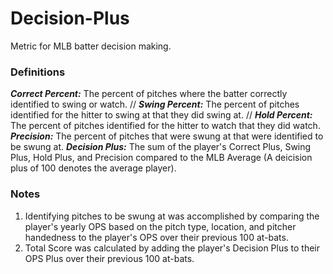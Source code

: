 # Decision-Plus
Metric for MLB batter decision making.

### Definitions
***Correct Percent:*** The percent of pitches where the batter correctly identified to swing or watch. //
***Swing Percent:*** The percent of pitches identified for the hitter to swing at that they did swing at. //
***Hold Percent:*** The percent of pitches identified for the hitter to watch that they did watch.
***Precision:*** The percent of pitches that were swung at that were identified to be swung at.
***Decision Plus:*** The sum of the player's Correct Plus, Swing Plus, Hold Plus, and Precision compared to the MLB Average (A deicision plus of 100 denotes the average player).

### Notes
1. Identifying pitches to be swung at was accomplished by comparing the player's yearly OPS based on the pitch type, location, and pitcher handedness to the player's OPS over their previous 100 at-bats.
2. Total Score was calculated by adding the player's Decision Plus to their OPS Plus over their previous 100 at-bats.
